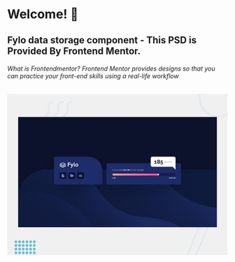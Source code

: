 # Welcome! 👋

## Fylo data storage component - This PSD is Provided By Frontend Mentor.

###### What is Frontendmentor? Frontend Mentor provides designs so that you can practice your front-end skills using a real-life workflow

![Design preview for the Fylo data storage component coding challenge](./design/desktop-preview.jpg)

